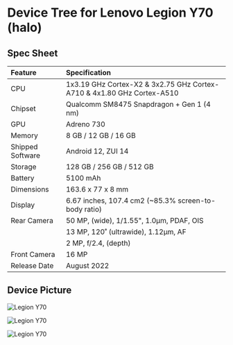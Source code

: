 #  Device Tree for Lenovo Legion Y70 (halo)

## Spec Sheet

| Feature                 | Specification                                                              |
| :---------------------- | :--------------------------------                                          |
| CPU                     | 1x3.19 GHz Cortex-X2 & 3x2.75 GHz Cortex-A710 & 4x1.80 GHz Cortex-A510     |
| Chipset                 | Qualcomm SM8475 Snapdragon + Gen 1 (4 nm)                                      |
| GPU                     | Adreno 730                                                                 |
| Memory                  | 8 GB / 12 GB / 16 GB                                                                |
| Shipped Software        | Android 12, ZUI 14                                                        |
| Storage                 | 128 GB / 256 GB / 512 GB                                                           |
| Battery                 | 5100 mAh                                                                   |
| Dimensions              | 163.6 x 77 x 8 mm                               |
| Display                 | 6.67 inches, 107.4 cm2 (~85.3% screen-to-body ratio)                       |
| Rear Camera             | 50 MP, (wide), 1/1.55", 1.0µm, PDAF, OIS                            |
|                         | 13 MP, 120˚ (ultrawide), 1.12µm, AF                                     |
|                         | 2 MP, f/2.4, (depth)                                                   |
| Front Camera            | 16 MP                                            |
| Release Date            | August 2022                                                               |

## Device Picture

![Legion Y70](https://github.com/user-attachments/assets/f55268f7-5111-4877-ba66-41304dd27a73)

![Legion Y70](https://github.com/user-attachments/assets/48a95dd0-0c5e-46c4-881b-2ec333925e28)

![Legion Y70](https://github.com/user-attachments/assets/7f837fbf-2abe-4a47-9997-fdc82db4dfd9)

